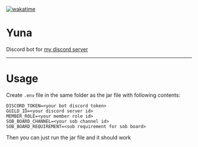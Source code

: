 [![wakatime](https://wakatime.com/badge/github/LukynkaCZE/Yuna.svg)](https://wakatime.com/badge/github/LukynkaCZE/Yuna)

# Yuna

Discord bot for [my discord server](https://discord.gg/PDRBBd7zp9)

---

# Usage

Create `.env` file in the same folder as the jar file with following contents:

```env
DISCORD_TOKEN=<your bot discord token>
GUILD_ID=<your discord server id>
MEMBER_ROLE=<your member role id>
SOB_BOARD_CHANNEL=<your sob channel id>
SOB_BOARD_REQUIREMENT=<sob requirement for sob board>
```

Then you can just run the jar file and it should work
